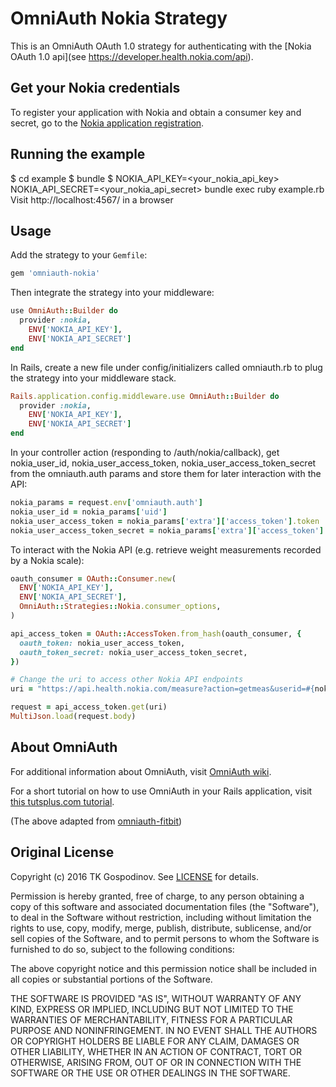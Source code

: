 # OmniAuth Nokia Strategy

This is an OmniAuth OAuth 1.0 strategy for authenticating with the [Nokia OAuth 1.0 api](see https://developer.health.nokia.com/api).

## Get your Nokia credentials

To register your application with Nokia and obtain a consumer key and secret, go to the [Nokia application registration](https://developer.health.nokia.com/partner/add).

## Running the example

$ cd example
$ bundle
$ NOKIA_API_KEY=<your_nokia_api_key> NOKIA_API_SECRET=<your_nokia_api_secret> bundle exec ruby example.rb
Visit http://localhost:4567/ in a browser

## Usage

Add the strategy to your `Gemfile`:

```ruby
gem 'omniauth-nokia'
```

Then integrate the strategy into your middleware:

```ruby
use OmniAuth::Builder do
  provider :nokia,
    ENV['NOKIA_API_KEY'],
    ENV['NOKIA_API_SECRET']
end
```

In Rails, create a new file under config/initializers called omniauth.rb to plug the strategy into your middleware stack.

```ruby
Rails.application.config.middleware.use OmniAuth::Builder do
  provider :nokia,
    ENV['NOKIA_API_KEY'],
    ENV['NOKIA_API_SECRET']
end
```

In your controller action (responding to /auth/nokia/callback), get nokia_user_id, nokia_user_access_token, nokia_user_access_token_secret from the omniauth.auth params and store them for later interaction with the API:

```ruby
nokia_params = request.env['omniauth.auth']
nokia_user_id = nokia_params['uid']
nokia_user_access_token = nokia_params['extra']['access_token'].token
nokia_user_access_token_secret = nokia_params['extra']['access_token'].secret
```

To interact with the Nokia API (e.g. retrieve weight measurements recorded by a Nokia scale):

```ruby
oauth_consumer = OAuth::Consumer.new(
  ENV['NOKIA_API_KEY'],
  ENV['NOKIA_API_SECRET'],
  OmniAuth::Strategies::Nokia.consumer_options,
)

api_access_token = OAuth::AccessToken.from_hash(oauth_consumer, {
  oauth_token: nokia_user_access_token,
  oauth_token_secret: nokia_user_access_token_secret,
})

# Change the uri to access other Nokia API endpoints
uri = "https://api.health.nokia.com/measure?action=getmeas&userid=#{nokia_user_id}"

request = api_access_token.get(uri)
MultiJson.load(request.body)
```

## About OmniAuth

For additional information about OmniAuth, visit [OmniAuth wiki](https://github.com/intridea/omniauth/wiki).

For a short tutorial on how to use OmniAuth in your Rails application, visit [this tutsplus.com tutorial](http://net.tutsplus.com/tutorials/ruby/how-to-use-omniauth-to-authenticate-your-users/).

(The above adapted from [omniauth-fitbit](https://github.com/tkgospodinov/omniauth-fitbit))

## Original License

Copyright (c) 2016 TK Gospodinov. See [LICENSE](https://github.com/tkgospodinov/omniauth-fitbit/blob/master/LICENSE.md) for details.

Permission is hereby granted, free of charge, to any person obtaining
a copy of this software and associated documentation files (the
"Software"), to deal in the Software without restriction, including
without limitation the rights to use, copy, modify, merge, publish,
distribute, sublicense, and/or sell copies of the Software, and to
permit persons to whom the Software is furnished to do so, subject to
the following conditions:

The above copyright notice and this permission notice shall be
included in all copies or substantial portions of the Software.

THE SOFTWARE IS PROVIDED "AS IS", WITHOUT WARRANTY OF ANY KIND,
EXPRESS OR IMPLIED, INCLUDING BUT NOT LIMITED TO THE WARRANTIES OF
MERCHANTABILITY, FITNESS FOR A PARTICULAR PURPOSE AND
NONINFRINGEMENT. IN NO EVENT SHALL THE AUTHORS OR COPYRIGHT HOLDERS BE
LIABLE FOR ANY CLAIM, DAMAGES OR OTHER LIABILITY, WHETHER IN AN ACTION
OF CONTRACT, TORT OR OTHERWISE, ARISING FROM, OUT OF OR IN CONNECTION
WITH THE SOFTWARE OR THE USE OR OTHER DEALINGS IN THE SOFTWARE.
